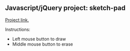 ## Javascript/jQuery project: sketch-pad

[Project link.](http://www.theodinproject.com/web-development-101/javascript-and-jquery)

Instructions:

* Left mouse button to draw
* Middle mouse button to erase
